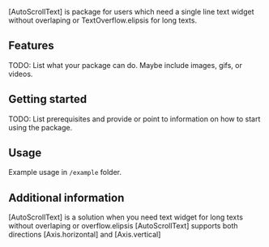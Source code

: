 [AutoScrollText] is package for users which need a single line text widget without overlaping or TextOverflow.elipsis for long texts.

## Features

TODO: List what your package can do. Maybe include images, gifs, or videos.

## Getting started

TODO: List prerequisites and provide or point to information on how to
start using the package.

## Usage

Example usage in `/example` folder.

## Additional information

[AutoScrollText] is a solution when you need
text widget for long texts without overlaping or overflow.elipsis
[AutoScrollText] supports both directions [Axis.horizontal] and [Axis.vertical]
